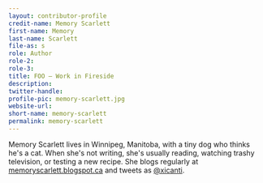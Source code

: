 ```yaml
---
layout: contributor-profile
credit-name: Memory Scarlett
first-name: Memory
last-name: Scarlett
file-as: s
role: Author
role-2:
role-3:
title: FOO — Work in Fireside
description: 
twitter-handle:
profile-pic: memory-scarlett.jpg
website-url:
short-name: memory-scarlett
permalink: memory-scarlett
---
```


Memory Scarlett lives in Winnipeg, Manitoba, with a tiny dog who thinks he's a cat. When she's not writing, she's usually reading, watching trashy television, or testing a new recipe. She blogs regularly at [memoryscarlett.blogspot.ca](http://memoryscarlett.blogspot.ca) and tweets as [@xicanti](https://twitter.com/xicanti).

